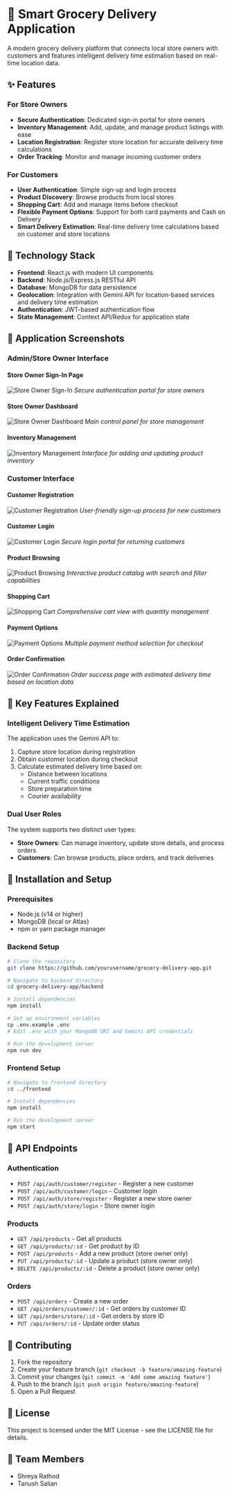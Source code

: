 # 🛒 Smart Grocery Delivery Application

A modern grocery delivery platform that connects local store owners with customers and features intelligent delivery time estimation based on real-time location data.

## ✨ Features

### For Store Owners
- **Secure Authentication**: Dedicated sign-in portal for store owners
- **Inventory Management**: Add, update, and manage product listings with ease
- **Location Registration**: Register store location for accurate delivery time calculations
- **Order Tracking**: Monitor and manage incoming customer orders

### For Customers
- **User Authentication**: Simple sign-up and login process
- **Product Discovery**: Browse products from local stores
- **Shopping Cart**: Add and manage items before checkout
- **Flexible Payment Options**: Support for both card payments and Cash on Delivery
- **Smart Delivery Estimation**: Real-time delivery time calculations based on customer and store locations

## 🔧 Technology Stack

- **Frontend**: React.js with modern UI components
- **Backend**: Node.js/Express.js RESTful API
- **Database**: MongoDB for data persistence
- **Geolocation**: Integration with Gemini API for location-based services and delivery time estimation
- **Authentication**: JWT-based authentication flow
- **State Management**: Context API/Redux for application state

## 📸 Application Screenshots

### Admin/Store Owner Interface

#### Store Owner Sign-In Page
![Store Owner Sign-In](https://github.com/user-attachments/assets/9c0d6a6b-c096-4f0a-8940-2c2fc3b72d2f)
*Secure authentication portal for store owners*

#### Store Owner Dashboard
![Store Owner Dashboard](https://github.com/user-attachments/assets/f7cb5234-4dfd-44bf-a775-ab58a0200118)
*Main control panel for store management*

#### Inventory Management
![Inventory Management](https://github.com/user-attachments/assets/f4611480-102f-4243-ab57-c5f4d6ad268a)
*Interface for adding and updating product inventory*

### Customer Interface

#### Customer Registration
![Customer Registration](https://github.com/user-attachments/assets/e7c4f6a3-b10b-4747-bd11-8e3078e64f5b)
*User-friendly sign-up process for new customers*

#### Customer Login
![Customer Login](https://github.com/user-attachments/assets/8b26b2cd-9f22-4d46-a8a7-1a7d6999c97c)
*Secure login portal for returning customers*

#### Product Browsing
![Product Browsing](https://github.com/user-attachments/assets/1bf4e293-cfaa-46c3-9107-059decb25028)
*Interactive product catalog with search and filter capabilities*

#### Shopping Cart
![Shopping Cart](https://github.com/user-attachments/assets/785185a9-48cf-4c09-bff9-d2668a174c8c)
*Comprehensive cart view with quantity management*

#### Payment Options
![Payment Options](https://github.com/user-attachments/assets/39ae61d3-0069-4b55-a11a-f4f8f98d1ed5)
*Multiple payment method selection for checkout*

#### Order Confirmation
![Order Confirmation](https://github.com/user-attachments/assets/b6bdf8f6-ff67-47c7-b187-0b8a3298e792)
*Order success page with estimated delivery time based on location data*

## 🌟 Key Features Explained

### Intelligent Delivery Time Estimation
The application uses the Gemini API to:
1. Capture store location during registration
2. Obtain customer location during checkout
3. Calculate estimated delivery time based on:
   - Distance between locations
   - Current traffic conditions
   - Store preparation time
   - Courier availability

### Dual User Roles
The system supports two distinct user types:
- **Store Owners**: Can manage inventory, update store details, and process orders
- **Customers**: Can browse products, place orders, and track deliveries

## 🚀 Installation and Setup

### Prerequisites
- Node.js (v14 or higher)
- MongoDB (local or Atlas)
- npm or yarn package manager

### Backend Setup
```bash
# Clone the repository
git clone https://github.com/yourusername/grocery-delivery-app.git

# Navigate to backend directory
cd grocery-delivery-app/backend

# Install dependencies
npm install

# Set up environment variables
cp .env.example .env
# Edit .env with your MongoDB URI and Gemini API credentials

# Run the development server
npm run dev
```

### Frontend Setup
```bash
# Navigate to frontend directory
cd ../frontend

# Install dependencies
npm install

# Run the development server
npm start
```

## 📝 API Endpoints

### Authentication
- `POST /api/auth/customer/register` - Register a new customer
- `POST /api/auth/customer/login` - Customer login
- `POST /api/auth/store/register` - Register a new store owner
- `POST /api/auth/store/login` - Store owner login

### Products
- `GET /api/products` - Get all products
- `GET /api/products/:id` - Get product by ID
- `POST /api/products` - Add a new product (store owner only)
- `PUT /api/products/:id` - Update a product (store owner only)
- `DELETE /api/products/:id` - Delete a product (store owner only)

### Orders
- `POST /api/orders` - Create a new order
- `GET /api/orders/customer/:id` - Get orders by customer ID
- `GET /api/orders/store/:id` - Get orders by store ID
- `PUT /api/orders/:id` - Update order status

## 🤝 Contributing

1. Fork the repository
2. Create your feature branch (`git checkout -b feature/amazing-feature`)
3. Commit your changes (`git commit -m 'Add some amazing feature'`)
4. Push to the branch (`git push origin feature/amazing-feature`)
5. Open a Pull Request

## 📄 License

This project is licensed under the MIT License - see the LICENSE file for details.

## 👥 Team Members

- Shreya Rathod
- Tanush Salian
